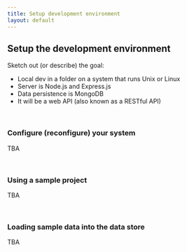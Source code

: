 ```yaml
---
title: Setup development environment
layout: default
---
```


## Setup the development environment

Sketch out (or describe) the goal:
* Local dev in a folder on a system that runs Unix or Linux
* Server is Node.js and Express.js
* Data persistence is MongoDB
* It will be a web API (also known as a RESTful API)

<br>

### Configure (reconfigure) your system

TBA

<br>

### Using a sample project

TBA

<br>

### Loading sample data into the data store

TBA

<br>

